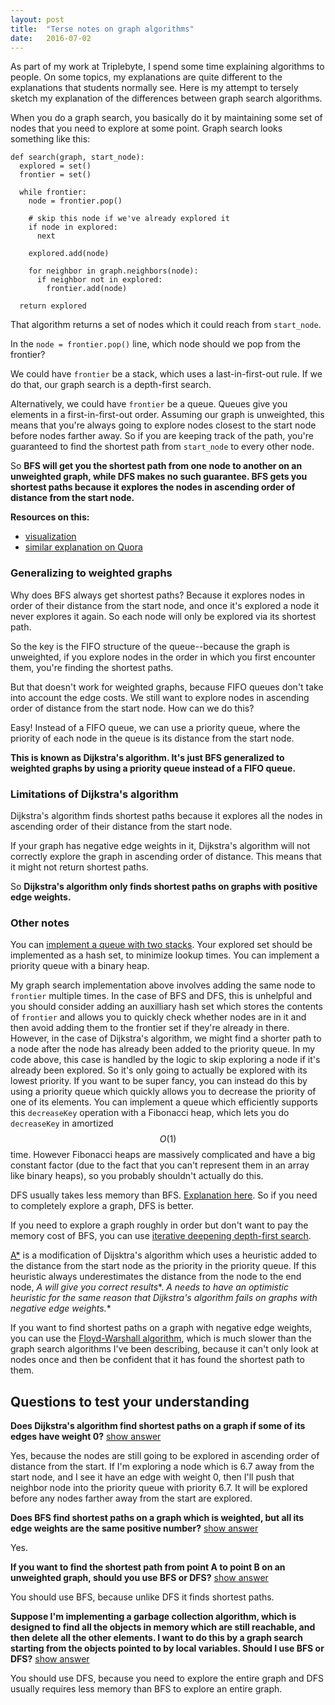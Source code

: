 ```yaml
---
layout: post
title:  "Terse notes on graph algorithms"
date:   2016-07-02
---
```


<script src="https://maxcdn.bootstrapcdn.com/bootstrap/3.3.6/js/bootstrap.min.js" integrity="sha384-0mSbJDEHialfmuBBQP6A4Qrprq5OVfW37PRR3j5ELqxss1yVqOtnepnHVP9aJ7xS" crossorigin="anonymous"></script>

As part of my work at Triplebyte, I spend some time explaining algorithms to people. On some topics, my explanations are quite different to the explanations that students normally see. Here is my attempt to tersely sketch my explanation of the differences between graph search algorithms.

When you do a graph search, you basically do it by maintaining some set of nodes that you need to explore at some point. Graph search looks something like this:

    def search(graph, start_node):
      explored = set()
      frontier = set()

      while frontier:
        node = frontier.pop()

        # skip this node if we've already explored it
        if node in explored:
          next

        explored.add(node)

        for neighbor in graph.neighbors(node):
          if neighbor not in explored:
            frontier.add(node)

      return explored

That algorithm returns a set of nodes which it could reach from `start_node`.

In the `node = frontier.pop()` line, which node should we pop from the frontier?

We could have `frontier` be a stack, which uses a last-in-first-out rule. If we do that, our graph search is a depth-first search.

Alternatively, we could have `frontier` be a queue. Queues give you elements in a first-in-first-out order. Assuming our graph is unweighted, this means that you're always going to explore nodes closest to the start node before nodes farther away. So if you are keeping track of the path, you're guaranteed to find the shortest path from `start_node` to every other node.

So **BFS will get you the shortest path from one node to another on an unweighted graph, while DFS makes no such guarantee. BFS gets you shortest paths because it explores the nodes in ascending order of distance from the start node.**

**Resources on this:**

- [visualization](https://www.cs.usfca.edu/~galles/visualization/BFS.html)
- [similar explanation on Quora](https://www.quora.com/Graph-Theory-What-is-the-difference-between-depth-first-search-and-breadth-first-search/answer/Eliot-Ball)

### Generalizing to weighted graphs

Why does BFS always get shortest paths? Because it explores nodes in order of their distance from the start node, and once it's explored a node it never explores it again. So each node will only be explored via its shortest path.

So the key is the FIFO structure of the queue--because the graph is unweighted, if you explore nodes in the order in which you first encounter them, you're finding the shortest paths.

But that doesn't work for weighted graphs, because FIFO queues don't take into account the edge costs. We still want to explore nodes in ascending order of distance from the start node. How can we do this?

Easy! Instead of a FIFO queue, we can use a priority queue, where the priority of each node in the queue is its distance from the start node.

**This is known as Dijkstra's algorithm. It's just BFS generalized to weighted graphs by using a priority queue instead of a FIFO queue.**

### Limitations of Dijkstra's algorithm

Dijkstra's algorithm finds shortest paths because it explores all the nodes in ascending order of their distance from the start node.

If your graph has negative edge weights in it, Dijkstra's algorithm will not correctly explore the graph in ascending order of distance. This means that it might not return shortest paths.

So **Dijkstra's algorithm only finds shortest paths on graphs with positive edge weights.**

### Other notes

You can [implement a queue with two stacks](http://stackoverflow.com/questions/69192/how-to-implement-a-queue-using-two-stacks). Your explored set should be implemented as a hash set, to minimize lookup times. You can implement a priority queue with a binary heap.

My graph search implementation above involves adding the same node to `frontier` multiple times. In the case of BFS and DFS, this is unhelpful and you should consider adding an auxilliary hash set which stores the contents of `frontier` and allows you to quickly check whether nodes are in it and then avoid adding them to the frontier set if they're already in there. However, in the case of Dijkstra's algorithm, we might find a shorter path to a node after the node has already been added to the priority queue. In my code above, this case is handled by the logic to skip exploring a node if it's already been explored. So it's only going to actually be explored with its lowest priority. If you want to be super fancy, you can instead do this by using a priority queue which quickly allows you to decrease the priority of one of its elements. You can implement a queue which efficiently supports this `decreaseKey` operation with a Fibonacci heap, which lets you do `decreaseKey` in amortized $$ O(1)$$ time. However Fibonacci heaps are massively complicated and have a big constant factor (due to the fact that you can't represent them in an array like binary heaps), so you probably shouldn't actually do this.

DFS usually takes less memory than BFS. [Explanation here](https://www.quora.com/Why-is-DFS-usually-more-space-efficient-than-BFS). So if you need to completely explore a graph, DFS is better.

If you need to explore a graph roughly in order but don't want to pay the memory cost of BFS, you can use [iterative deepening depth-first search](https://en.wikipedia.org/wiki/Iterative_deepening_depth-first_search).

[A\*](https://en.wikipedia.org/wiki/A*_search_algorithm) is a modification of Dijsktra's algorithm which uses a heuristic added to the distance from the start node as the priority in the priority queue. If this heuristic always underestimates the distance from the node to the end node, **A* will give you correct results**. **A* needs to have an optimistic heuristic for the same reason that Dijkstra's algorithm fails on graphs with negative edge weights.**

If you want to find shortest paths on a graph with negative edge weights, you can use the [Floyd-Warshall algorithm](https://en.wikipedia.org/wiki/Floyd%E2%80%93Warshall_algorithm), which is much slower than the graph search algorithms I've been describing, because it can't only look at nodes once and then be confident that it has found the shortest path to them.



## Questions to test your understanding

**Does Dijkstra's algorithm find shortest paths on a graph if some of its edges have weight 0?** <a role="button" data-toggle="collapse" href="#q1">
  show answer
</a>

<div class="collapse" id="q1">
  <div class="well">
    Yes, because the nodes are still going to be explored in ascending order of distance from the start. If I'm exploring a node which is 6.7 away from the start node, and I see it have an edge with weight 0, then I'll push that neighbor node into the priority queue with priority 6.7. It will be explored before any nodes farther away from the start are explored.
  </div>
</div>

**Does BFS find shortest paths on a graph which is weighted, but all its edge weights are the same positive number?** <a role="button" data-toggle="collapse" href="#q2">
  show answer
</a>

<div class="collapse" id="q2">
  <div class="well">
    Yes.
  </div>
</div>

**If you want to find the shortest path from point A to point B on an unweighted graph, should you use BFS or DFS?** <a role="button" data-toggle="collapse" href="#q3">
  show answer
</a>

<div class="collapse" id="q3">
  <div class="well">
    You should use BFS, because unlike DFS it finds shortest paths.
  </div>
</div>

**Suppose I'm implementing a garbage collection algorithm, which is designed to find all the objects in memory which are still reachable, and then delete all the other elements. I want to do this by a graph search starting from the objects pointed to by local variables. Should I use BFS or DFS?** <a role="button" data-toggle="collapse" href="#q4">
  show answer
</a>

<div class="collapse" id="q4">
  <div class="well">
    You should use DFS, because you need to explore the entire graph and DFS usually requires less memory than BFS to explore an entire graph.
  </div>
</div>


